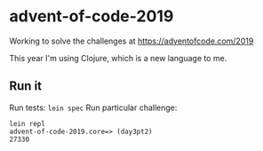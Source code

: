 # advent-of-code-2019
Working to solve the challenges at https://adventofcode.com/2019

This year I'm using Clojure, which is a new language to me.

## Run it
Run tests: ``lein spec``
Run particular challenge: 
````
lein repl
advent-of-code-2019.core=> (day3pt2)
27330
````